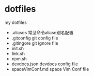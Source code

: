 # dotfiles
my dotfiles

- .aliases 常见命令aliase别名配置
- .gitconfig git config file
- .gitingore git ignore file
- init.sh 
- link.sh
- npm.sh
- devdocs.json devdocs config file 
- spaceVimConf.md space Vim Conf file

